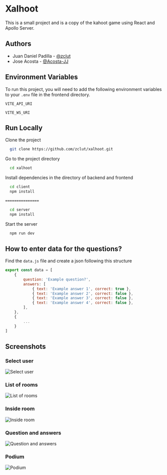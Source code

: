 
# Xalhoot

This is a small project and is a copy of the kahoot game using React and Apollo Server.


## Authors

- Juan Daniel Padilla - [@zclut](https://www.github.com/zclut)
- Jose Acosta - [@Acosta-JJ](https://github.com/Acosta-JJ)


## Environment Variables

To run this project, you will need to add the following environment variables to your `.env` file in the frontend directory.

`VITE_API_URI`

`VITE_WS_URI`


## Run Locally

Clone the project

```bash
  git clone https://github.com/zclut/xalhoot.git
```

Go to the project directory

```bash
  cd xalhoot
```

Install dependencies in the directory of backend and frontend

```bash
  cd client
  npm install

===============

  cd server
  npm install
```

Start the server

```bash
  npm run dev
```

## How to enter data for the questions?

Find the `data.js` file and create a json following this structure

```js
export const data = [
    {
        question: 'Example question?',
        answers: [
            { text: 'Example answer 1', correct: true },
            { text: 'Example answer 2', correct: false },
            { text: 'Example answer 3', correct: false },
            { text: 'Example answer 4', correct: false },
        ],
    },
    {
        ...
    }
]
```

## Screenshots

### Select user
![Select user](https://i.imgur.com/FqRKc7w.png)

### List of rooms
![List of rooms](https://i.imgur.com/aIl0vCR.png)

### Inside room
![Inside room](https://i.imgur.com/ERFIuqC.png)

### Question and answers
![Question and answers](https://i.imgur.com/t5KT7c4.png)

### Podium
![Podium](https://i.imgur.com/Zt4JBAu.png)
